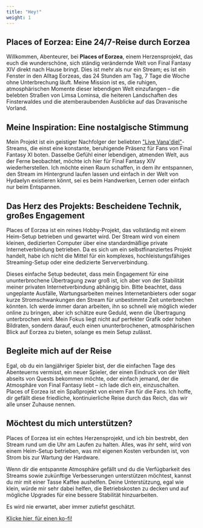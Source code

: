 ```yaml
---
title: "Hey!"
weight: 1
---
```


## Places of Eorzea: Eine 24/7-Reise durch Eorzea

Willkommen, Abenteurer, bei **Places of Eorzea**, einem Herzensprojekt, das euch die wunderschöne, sich ständig verändernde Welt von Final Fantasy XIV direkt nach Hause bringt. Dies ist mehr als nur ein Stream; es ist ein Fenster in den Alltag Eorzeas, das 24 Stunden am Tag, 7 Tage die Woche ohne Unterbrechung läuft. Meine Mission ist es, die ruhigen, atmosphärischen Momente dieser lebendigen Welt einzufangen – die belebten Straßen von Limsa Lominsa, die heiteren Landschaften des Finsterwaldes und die atemberaubenden Ausblicke auf das Dravanische Vorland.

## Meine Inspiration: Eine nostalgische Stimmung

Mein Projekt ist ein geistiger Nachfolger der beliebten ["Live Vana'diel"](https://www.youtube.com/@FINALFANTASYXI/streams)-Streams, die einst eine konstante, beruhigende Präsenz für Fans von Final Fantasy XI boten. Dasselbe Gefühl einer lebendigen, atmenden Welt, aus der Ferne beobachtet, möchte ich hier für Final Fantasy XIV wiederherstellen. Ich möchte einen Raum schaffen, in dem ihr entspannen, den Stream im Hintergrund laufen lassen und einfach in der Welt von Hydaelyn existieren könnt, sei es beim Handwerken, Lernen oder einfach nur beim Entspannen.

## Das Herz des Projekts: Bescheidene Technik, großes Engagement

Places of Eorzea ist ein reines Hobby-Projekt, das vollständig mit einem Heim-Setup betrieben und gewartet wird. Der Stream wird von einem kleinen, dedizierten Computer über eine standardmäßige private Internetverbindung betrieben. Da es sich um ein selbstfinanziertes Projekt handelt, habe ich nicht die Mittel für ein komplexes, hochleistungsfähiges Streaming-Setup oder eine dedizierte Serververbindung.

Dieses einfache Setup bedeutet, dass mein Engagement für eine ununterbrochene Übertragung zwar groß ist, ich aber von der Stabilität meiner privaten Internetverbindung abhängig bin. Bitte beachtet, dass ungeplante Ausfälle, Wartungsarbeiten meines Internetanbieters oder sogar kurze Stromschwankungen den Stream für unbestimmte Zeit unterbrechen könnten. Ich werde immer daran arbeiten, ihn so schnell wie möglich wieder online zu bringen, aber ich schätze eure Geduld, wenn die Übertragung unterbrochen wird. Mein Fokus liegt nicht auf perfekter Grafik oder hohen Bildraten, sondern darauf, euch einen ununterbrochenen, atmosphärischen Blick auf Eorzea zu bieten, solange es mein Setup zulässt.

## Begleite mich auf der Reise

Egal, ob du ein langjähriger Spieler bist, der die einfachen Tage des Abenteuerns vermisst, ein neuer Spieler, der einen Eindruck von der Welt abseits von Quests bekommen möchte, oder einfach jemand, der die Atmosphäre von Final Fantasy liebt – ich lade dich ein, einzuschalten. Places of Eorzea ist ein Spaßprojekt von einem Fan für die Fans. Ich hoffe, dir gefällt diese friedliche, kontinuierliche Reise durch das Reich, das wir alle unser Zuhause nennen.

## Möchtest du mich unterstützen?

Places of Eorzea ist ein echtes Herzensprojekt, und ich bin bestrebt, den Stream rund um die Uhr am Laufen zu halten. Alles, was ihr seht, wird von einem Heim-Setup betrieben, was mit eigenen Kosten verbunden ist, von Strom bis zur Wartung der Hardware.

Wenn dir die entspannte Atmosphäre gefällt und du die Verfügbarkeit des Streams sowie zukünftige Verbesserungen unterstützen möchtest, kannst du mir mit einer Tasse Kaffee aushelfen. Deine Unterstützung, egal wie klein, würde mir sehr dabei helfen, die Betriebskosten zu decken und auf mögliche Upgrades für eine bessere Stabilität hinzuarbeiten.

Es wird nie erwartet, aber immer zutiefst geschätzt.

[Klicke hier, für einen ko-fi!](https://ko-fi.com/dope250)

